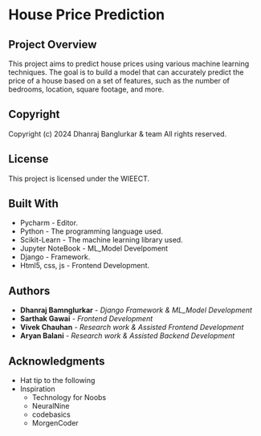# House Price Prediction

## Project Overview
This project aims to predict house prices using various machine learning techniques.
The goal is to build a model that can accurately predict the price of a house based on
a set of features, such as the number of bedrooms, location, square footage, and more.

## Copyright
Copyright (c) 2024 Dhanraj Banglurkar & team 
All rights reserved.

## License
This project is licensed under the WIEECT.

## Built With
* Pycharm - Editor.
* Python - The programming language used.
* Scikit-Learn - The machine learning library used.
* Jupyter NoteBook - ML_Model Develpoment
* Django - Framework.
* Html5, css, js - Frontend Development.

## Authors
* **Dhanraj Bamnglurkar** - *Django Framework & ML_Model Development*
* **Sarthak Gawai** - *Frontend Development* 
* **Vivek Chauhan** - *Research work & Assisted Frontend Development* 
* **Aryan  Balani** - *Research work & Assisted Backend Development* 

## Acknowledgments
* Hat tip to the following 
* Inspiration
  - Technology for Noobs
  - NeuralNine
  - codebasics
  - MorgenCoder

